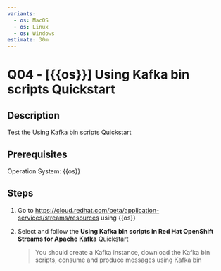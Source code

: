```yaml
---
variants:
  - os: MacOS
  - os: Linux
  - os: Windows
estimate: 30m
---
```


# Q04 - [{{os}}] Using Kafka bin scripts Quickstart

## Description

Test the Using Kafka bin scripts Quickstart

## Prerequisites

Operation System: {{os}}

## Steps

1. Go to https://cloud.redhat.com/beta/application-services/streams/resources using {{os}}

2. Select and follow the **Using Kafka bin scripts in Red Hat OpenShift Streams for Apache Kafka** Quickstart

   > You should create a Kafka instance, download the Kafka bin scripts, consume and produce messages using Kafka bin
